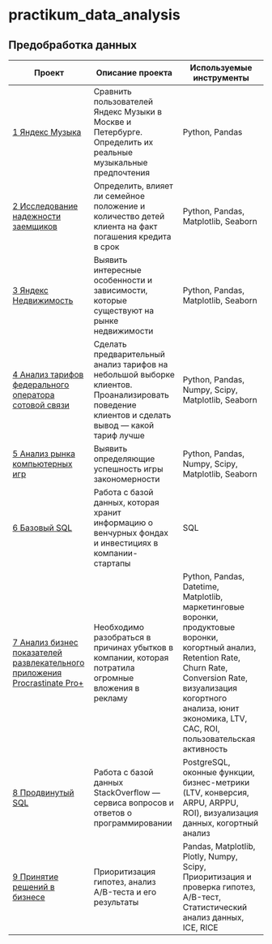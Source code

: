 # practikum_data_analysis

## Предобработка данных


Проект | Описание проекта | Используемые инструменты
------------|------------- | ---------
[1 Яндекс Музыка](https://github.com/ArtemMaximov77/praktikum_data_analysis/tree/main/Яндекс%20Музыка) | Сравнить пользователей Яндекс Музыки в Москве и Петербурге. Определить их реальные музыкальные предпочтения | Python, Pandas
[2 Исследование надежности заемщиков](https://github.com/ArtemMaximov77/praktikum_data_analysis/tree/main/Исследование%20надежности%20заемщиков)| Определить, влияет ли семейное положение и количество детей клиента на факт погашения кредита в срок | Python, Pandas, Matplotlib, Seaborn
[3 Яндекс Недвижимость](https://github.com/ArtemMaximov77/praktikum_data_analysis/tree/main/Яндекс%20Недвижимость) | Выявить интересные особенности и зависимости, которые существуют на рынке недвижимости | Python, Pandas, Matplotlib, Seaborn
[4 Анализ тарифов федерального оператора сотовой связи](https://github.com/ArtemMaximov77/praktikum_data_analysis/tree/main/Анализ%20тарифов%20федерального%20оператора%20сотовой%20связи) | Сделать предварительный анализ тарифов на небольшой выборке клиентов. Проанализировать поведение клиентов и сделать вывод — какой тариф лучше | Python, Pandas, Numpy, Scipy, Matplotlib, Seaborn
[5 Анализ рынка компьютерных игр](https://github.com/ArtemMaximov77/praktikum_data_analysis/tree/main/Анализ%20рынка%20компьютерных%20игр) | Выявить определяющие успешность игры закономерности | Python, Pandas, Numpy, Scipy, Matplotlib, Seaborn
[6 Базовый SQL](https://github.com/ArtemMaximov77/praktikum_data_analysis/tree/main/Базовый%20SQL) | Работа с базой данных, которая хранит информацию о венчурных фондах и инвестициях в компании-стартапы | SQL
[7 Анализ бизнес показателей развлекательного приложения Procrastinate Pro+](https://github.com/ArtemMaximov77/praktikum_data_analysis/tree/main/Анализ%20бизнес%20показателей%20развлекательного%20приложения%20Procrastinate%20Pro%2B) | Необходимо разобраться в причинах убытков в компании, которая потратила огромные вложения в рекламу | Python, Pandas, Datetime, Matplotlib, маркетинговые воронки, продуктовые воронки, когортный анализ, Retention Rate, Churn Rate, Conversion Rate, визуализация когортного анализа, юнит экономика, LTV, CAC, ROI, пользовательская активность
[8 Продвинутый SQL](https://github.com/ArtemMaximov77/praktikum_data_analysis/tree/main/Продвинутый%20SQL) |  Работа с базой данных StackOverflow — сервиса вопросов и ответов о программировании | PostgreSQL, оконные функции, бизнес-метрики (LTV, конверсия, ARPU, ARPPU, ROI), визуализация данных, когортный анализ
[9 Принятие решений в бизнесе](https://github.com/ArtemMaximov77/praktikum_data_analysis/tree/main/Принятие%20решений%20в%20бизнесе) | Приоритизация гипотез, анализ A/B-теста и его результаты | Pandas, Matplotlib, Plotly, Numpy, Scipy, Приоритизация и проверка гипотез, A/B-тест, Статистический анализ данных, ICE, RICE
